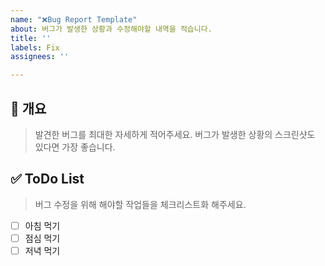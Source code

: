 ```yaml
---
name: "❌Bug Report Template"
about: 버그가 발생한 상황과 수정해야할 내역을 적습니다.
title: ''
labels: Fix
assignees: ''

---
```


## 📌 개요
> 발견한 버그를 최대한 자세하게 적어주세요. 버그가 발생한 상황의 스크린샷도 있다면 가장 좋습니다. <br/>

## ✅ ToDo List
> 버그 수정을 위해 해야할 작업들을 체크리스트화 해주세요. <br/>

- [ ] 아침 먹기
- [ ] 점심 먹기
- [ ] 저녁 먹기
